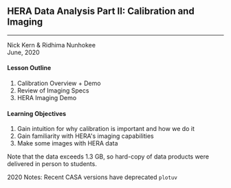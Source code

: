 ## HERA Data Analysis Part II: Calibration and Imaging
---

Nick Kern & Ridhima Nunhokee
<br>
June, 2020

#### Lesson Outline
1. Calibration Overview + Demo
2. Review of Imaging Specs
3. HERA Imaging Demo

#### Learning Objectives
1. Gain intuition for why calibration is important and how we do it
2. Gain familiarity with HERA's imaging capabilities
3. Make some images with HERA data

Note that the data exceeds 1.3 GB, so hard-copy of data products were delivered in person to students.

2020 Notes:
Recent CASA versions have deprecated `plotuv`
